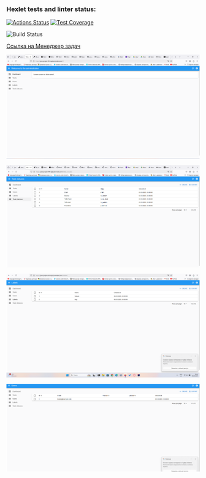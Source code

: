 ### Hexlet tests and linter status:
[![Actions Status](https://github.com/areldin8/java-project-99/actions/workflows/hexlet-check.yml/badge.svg)](https://github.com/areldin8/java-project-99/actions)
[![Test Coverage](https://api.codeclimate.com/v1/badges/3c35f2048693f162761a/test_coverage)](https://codeclimate.com/github/areldin8/java-project-99/test_coverage)

![Build Status](https://github.com/areldin8/java-project-99/workflows/Java%20CI/badge.svg)

[Ссылка на Менеджер задач](https://java-project-99-ropd.onrender.com)

![1](app/src/main/resources/pictures/scr1.png)

![2](app/src/main/resources/pictures/scr2.png)

![3](app/src/main/resources/pictures/scr3.png)

![4](app/src/main/resources/pictures/scr4.png)
